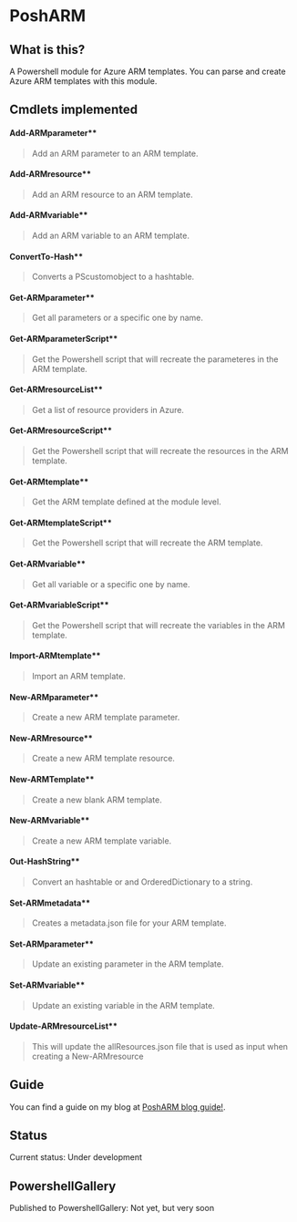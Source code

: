 # PoshARM

## What is this?
A Powershell module for Azure ARM templates. You can parse and create Azure ARM templates with this module.

## Cmdlets implemented
            
#### Add-ARMparameter**

> Add an ARM parameter to an ARM template.

#### Add-ARMresource**

> Add an ARM resource to an ARM template.

#### Add-ARMvariable**

> Add an ARM variable to an ARM template.

#### ConvertTo-Hash**

> Converts a PScustomobject to a hashtable.

#### Get-ARMparameter**

> Get all parameters or a specific one by name.

#### Get-ARMparameterScript**

> Get the Powershell script that will recreate the parameteres in the ARM template.

#### Get-ARMresourceList**

> Get a list of resource providers in Azure.

#### Get-ARMresourceScript**

> Get the Powershell script that will recreate the resources in the ARM template.

#### Get-ARMtemplate**

> Get the ARM template defined at the module level.

#### Get-ARMtemplateScript**

> Get the Powershell script that will recreate the ARM template.

#### Get-ARMvariable**

> Get all variable or a specific one by name.

#### Get-ARMvariableScript**

> Get the Powershell script that will recreate the variables in the ARM template.

#### Import-ARMtemplate**

> Import an ARM template.

#### New-ARMparameter**

> Create a new ARM template parameter.

#### New-ARMresource**

> Create a new ARM template resource.

#### New-ARMTemplate**

> Create a new blank ARM template.

#### New-ARMvariable**

> Create a new ARM template variable.

#### Out-HashString**

> Convert an hashtable or and OrderedDictionary to a string.

#### Set-ARMmetadata**

> Creates a metadata.json file for your ARM template.

#### Set-ARMparameter**

> Update an existing parameter in the ARM template.

#### Set-ARMvariable**

> Update an existing variable in the ARM template.

#### Update-ARMresourceList**

> This will update the allResources.json file that is used as input when creating a New-ARMresource



## Guide

You can find a guide on my blog at [PoshARM blog guide!](http://asaconsultant.blogspot.no/2017/01/something-completely-different-posharm.html).


## Status
Current status: Under development


## PowershellGallery
Published to PowershellGallery: Not yet, but very soon
